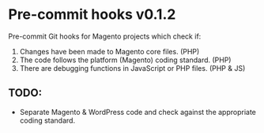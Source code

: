 # Pre-commit hooks v0.1.2

Pre-commit Git hooks for Magento projects which check if:

1. Changes have been made to Magento core files. (PHP)
2. The code follows the platform (Magento) coding standard. (PHP)
3. There are debugging functions in JavaScript or PHP files. (PHP & JS)

## TODO:
* Separate Magento & WordPress code and check against the appropriate coding standard.
